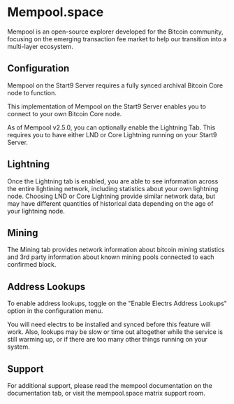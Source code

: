 # Mempool.space 

Mempool is an open-source explorer developed for the Bitcoin community, focusing on the emerging transaction fee market to help our transition into a multi-layer ecosystem. 

## Configuration

Mempool on the Start9 Server requires a fully synced archival Bitcoin Core node to function.

This implementation of Mempool on the Start9 Server enables you to connect to your own Bitcoin Core node.

As of Mempool v2.5.0, you can optionally enable the Lightning Tab. This requires you to have either LND or Core Lightning running on your Start9 Server.

## Lightning

Once the Lightning tab is enabled, you are able to see information across the entire lightining network, including statistics about your own lightning node. Choosing LND or Core Lightning provide similar network data, but may have different quantities of historical data depending on the age of your lightning node. 

## Mining

The Mining tab provides network information about bitcoin mining statistics and 3rd party information about known mining pools connected to each confirmed block. 

## Address Lookups

To enable address lookups, toggle on the "Enable Electrs Address Lookups" option in the configuration menu.

You will need electrs to be installed and synced before this feature will work. Also, lookups may be slow or time out altogether while the service is still warming up, or if there are too many other things running on your system.

## Support

For additional support, please read the mempool documentation on the documentation tab, or visit the mempool.space matrix support room.
